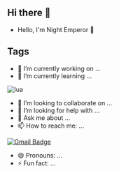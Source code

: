## Hi there 👋

- Hello, I'm Night Emperor 👋

## Tags

- 🔭 I’m currently working on ...
- 🌱 I’m currently learning ... 

![lua](https://img.shields.io/badge/lua-5.2-blue?style=for-the-badge&logo=lua&logoColor=blue) 
- 👯 I’m looking to collaborate on ...
- 🤔 I’m looking for help with ...
- 💬 Ask me about ...
- 📫 How to reach me: ... 

[![Gmail Badge](https://img.shields.io/badge/-Gmail-c14438?style=flat-square&logo=Gmail&logoColor=white&link=mailto:night.emperor.1997@gmail.com)](mailto:night.emperor.1997@gmail.com)

- 😄 Pronouns: ...
- ⚡ Fun fact: ...
